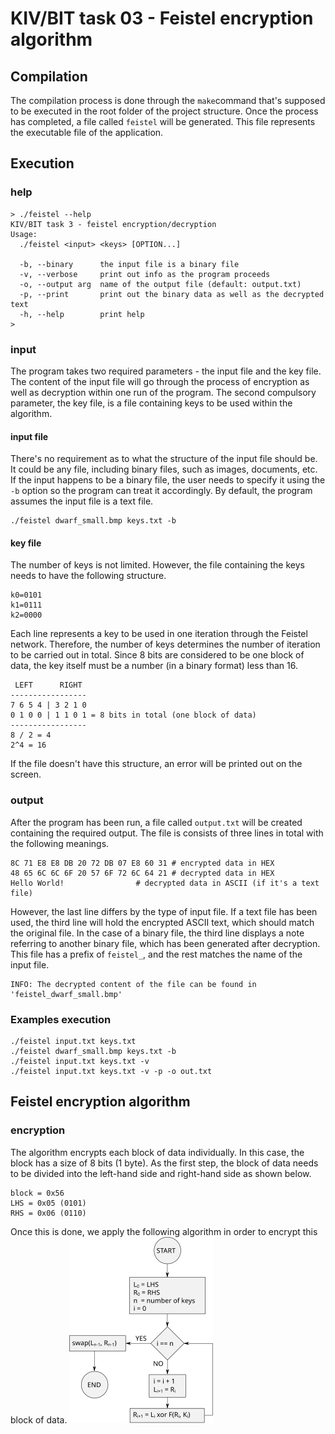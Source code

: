 

# KIV/BIT task 03 - Feistel encryption algorithm

## Compilation

The compilation process is done through the `make`command that's supposed to be executed in the root folder of the project structure. Once the process has completed, a file called `feistel` will be generated. This file represents the executable file of the application.

## Execution

### help
```
> ./feistel --help
KIV/BIT task 3 - feistel encryption/decryption
Usage:
  ./feistel <input> <keys> [OPTION...]

  -b, --binary      the input file is a binary file
  -v, --verbose     print out info as the program proceeds
  -o, --output arg  name of the output file (default: output.txt)
  -p, --print       print out the binary data as well as the decrypted text
  -h, --help        print help
>
```
### input
The program takes two required parameters - the input file and the key file. The content of the input file will go through the process of encryption as well as decryption within one run of the program. The second compulsory parameter, the key file, is a file containing keys to be used within the algorithm.

#### input file
There's no requirement as to what the structure of the input file should be. It could be any file, including binary files, such as images, documents, etc. If the input happens to be a binary file, the user needs to specify it using the `-b` option so the program can treat it accordingly. By default, the program assumes the input file is a text file.
```
./feistel dwarf_small.bmp keys.txt -b
```
#### key file
The number of keys is not limited. However, the file containing the keys needs to have the following structure.
```
k0=0101
k1=0111
k2=0000
```
Each line represents a key to be used in one iteration through the Feistel network. Therefore, the number of keys determines the number of iteration to be carried out in total. Since 8 bits are considered to be one block of data, the key itself must be a number (in a binary format) less than 16.
```
 LEFT      RIGHT
-----------------
7 6 5 4 | 3 2 1 0
0 1 0 0 | 1 1 0 1 = 8 bits in total (one block of data)
-----------------
8 / 2 = 4
2^4 = 16
```
If the file doesn't have this structure, an error will be printed out on the screen.

### output
After the program has been run, a file called `output.txt` will be created containing the required output. The file is consists of three lines in total with the following meanings.
```
8C 71 E8 E8 DB 20 72 DB 07 E8 60 31 # encrypted data in HEX
48 65 6C 6C 6F 20 57 6F 72 6C 64 21 # decrypted data in HEX
Hello World!			    # decrypted data in ASCII (if it's a text file)
```
However, the last line differs by the type of input file. If a text file has been used, the third line will hold the encrypted ASCII text, which should match the original file.
In the case of a binary file, the third line displays a note referring to another binary file, which has been generated after decryption. This file has a prefix of  `feistel_`, and the rest matches the name of the input file.
```
INFO: The decrypted content of the file can be found in 'feistel_dwarf_small.bmp'
```
### Examples execution
```
./feistel input.txt keys.txt
./feistel dwarf_small.bmp keys.txt -b
./feistel input.txt keys.txt -v
./feistel input.txt keys.txt -v -p -o out.txt
```
## Feistel encryption algorithm
### encryption
The algorithm encrypts each block of data individually. In this case, the block has a size of 8 bits (1 byte). As the first step, the block of data needs to be divided into the left-hand side and right-hand side as shown below.
```
block = 0x56
LHS = 0x05 (0101)
RHS = 0x06 (0110)
```
Once this is done, we apply the following algorithm in order to encrypt this block of data.
![Screenshot](doc/algorithm.svg)